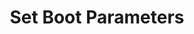 ---
sidebar_position: 3
title: "Set Boot Parameters"
sidebar_label: "Set Boot Parameters"
description: "Define kernel startup arguments in Debian environments - specify boot-time parameters, kernel initialization options, hardware configuration flags, and system startup directives."
keywords:
  - "debian boot parameters"
  - "kernel boot arguments"
  - "startup parameters"
  - "kernel initialization"
  - "boot-time configuration"
tags:
  - debian
  - boot-parameters
  - kernel-arguments
  - startup-parameters
  - kernel-initialization
slug: /linux/debian/configuration/kernel-parameters/set-boot-parameters
---